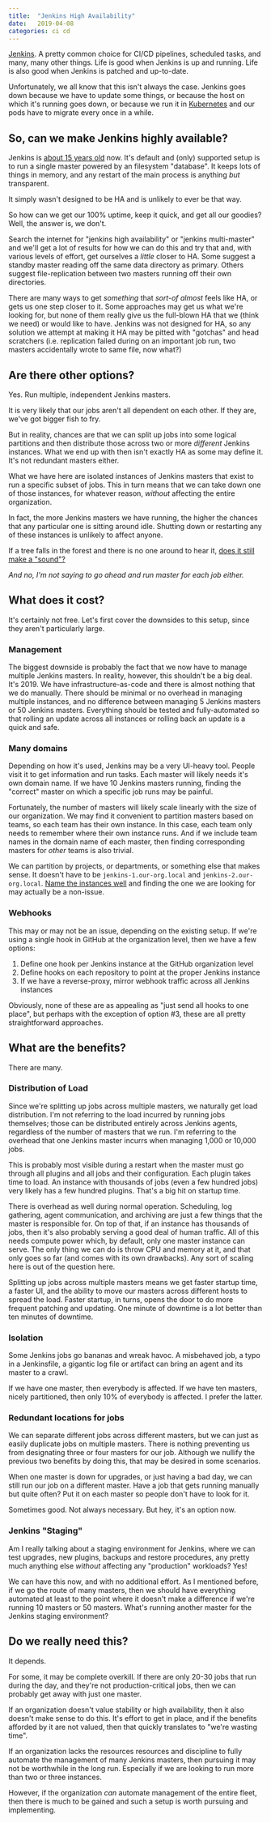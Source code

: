 ```yaml
---
title:  "Jenkins High Availability"
date:   2019-04-08
categories: ci cd
---
```


[Jenkins][jenkins]. A pretty common choice for CI/CD pipelines, scheduled tasks,
and many, many other things. Life is good when Jenkins is up and running. Life
is also good when Jenkins is patched and up-to-date.


Unfortunately, we all know that this isn't always the case. Jenkins goes down
because we have to update some things, or because the host on which it's running
goes down, or because we run it in [Kubernetes][kubernetes] and our pods have to
migrate every once in a while.

## So, can we make Jenkins highly available?

Jenkins is [about 15 years old][jenkins-wikipedia] now. It's default and (only)
supported setup is to run a single master powered by an filesystem "database".
It keeps lots of things in memory, and any restart of the main process is
anything _but_ transparent.

It simply wasn't designed to be HA and is unlikely to ever be that way.

So how can we get our 100% uptime, keep it quick, and get all our goodies? Well,
the answer is, we don't.

Search the internet for "jenkins high availability" or "jenkins multi-master"
and we'll get a lot of results for how we can do this and try that and, with
various levels of effort, get ourselves a _little_ closer to HA. Some suggest a
standby master reading off the same data directory as primary. Others suggest
file-replication between two masters running off their own directories.

There are many ways to get _something_ that _sort-of_ _almost_ feels like HA, or
gets us one step closer to it. Some approaches may get us what we're looking
for, but none of them really give us the full-blown HA that we (think we need)
or would like to have. Jenkins was not designed for HA, so any solution we
attempt at making it HA may be pitted with "gotchas" and head scratchers (i.e.
replication failed during on an important job run, two masters accidentally
wrote to same file, now what?)

## Are there other options?

Yes. Run multiple, independent Jenkins masters.

It is very likely that our jobs aren't all dependent on each other. If they are,
we've got bigger fish to fry.

But in reality, chances are that we can split up jobs into some logical
partitions and then distribute those across two or more _different_ Jenkins
instances. What we end up with then isn't exactly HA as some may define it. It's
not redundant masters either.

What we have here are isolated instances of Jenkins masters that exist to run a
specific subset of jobs. This in turn means that we can take down one of those
instances, for whatever reason, _without_ affecting the entire organization.

In fact, the more Jenkins masters we have running, the higher the chances that
any particular one is sitting around idle. Shutting down or restarting any of
these instances is unlikely to affect anyone.

If a tree falls in the forest and there is no one around to hear it, [does it
still make a "sound"?][tree-sound]

 _And no, I'm not saying to go ahead and run master for each job either._

## What does it cost?

It's certainly not free. Let's first cover the downsides to this setup, since
they aren't particularly large.

### Management

The biggest downside is probably the fact that we now have to manage multiple
Jenkins masters. In reality, however, this shouldn't be a big deal. It's 2019.
We have infrastructure-as-code and there is almost nothing that we do manually.
There should be minimal or no overhead in managing multiple instances, and no
difference between managing 5 Jenkins masters or 50 Jenkins masters. Everything
should be tested and fully-automated so that rolling an update across all
instances or rolling back an update is a quick and safe.

### Many domains

Depending on how it's used, Jenkins may be a very UI-heavy tool. People visit it
to get information and run tasks. Each master will likely needs it's own domain
name. If we have 10 Jenkins masters running, finding the "correct" master on
which a specific job runs may be painful.

Fortunately, the number of masters will likely scale linearly with the size of
our organization. We may find it convenient to partition masters based on teams,
so each team has their own instance. In this case, each team only needs to
remember where their own instance runs. And if we include team names in the
domain name of each master, then finding corresponding masters for _other_ teams
is also trivial.

We can partition by projects, or departments, or something else that makes
sense. It doesn't have to be `jenkins-1.our-org.local` and
`jenkins-2.our-org.local`. [Name the instances well][naming-things] and
finding the one we are looking for may actually be a non-issue.

### Webhooks

This may or may not be an issue, depending on the existing setup. If we're using
a single hook in GitHub at the organization level, then we have a few options:

1. Define one hook per Jenkins instance at the GitHub organization level
2. Define hooks on each repository to point at the proper Jenkins instance
3. If we have a reverse-proxy, mirror webhook traffic across all Jenkins
   instances

Obviously, none of these are as appealing as "just send all hooks to one place",
but perhaps with the exception of option #3, these are all pretty
straightforward approaches.

## What are the benefits?

There are many.

### Distribution of Load

Since we're splitting up jobs across multiple masters, we naturally get load
distribution. I'm not referring to the load incurred by running jobs themselves;
those can be distributed entirely across Jenkins agents, regardless of the
number of masters that we run. I'm referring to the overhead that one Jenkins
master incurrs when managing 1,000 or 10,000 jobs.

This is probably most visible during a restart when the master must go through
all plugins and all jobs and their configuration. Each plugin takes time to
load. An instance with thousands of jobs (even a few hundred jobs) very likely
has a few hundred plugins.  That's a big hit on startup time.

There is overhead as well during normal operation. Scheduling, log gathering,
agent communication, and archiving are just a few things that the master is
responsible for. On top of that, if an instance has thousands of jobs, then it's
also probably serving a good deal of human traffic. All of this needs compute
power which, by default, only one master instance can serve. The only thing we
can do is throw CPU and memory at it, and that only goes so far (and comes with
its own drawbacks). Any sort of scaling here is out of the question here.

Splitting up jobs across multiple masters means we get faster startup time, a
faster UI, and the ability to move our masters across different hosts to spread
the load. Faster startup, in turns, opens the door to do more frequent patching and
updating. One minute of downtime is a lot better than ten minutes of downtime.

### Isolation

Some Jenkins jobs go bananas and wreak havoc. A misbehaved job, a typo in a
Jenkinsfile, a gigantic log file or artifact can bring an agent and its master
to a crawl.

If we have one master, then everybody is affected. If we have ten masters,
nicely partitioned, then only 10% of everybody is affected. I prefer the latter.

### Redundant locations for jobs

We can separate different jobs across different masters, but we can just as
easily duplicate jobs on multiple masters. There is nothing preventing us from
designating three or four masters for our job. Although we nullify the previous
two benefits by doing this, that may be desired in some scenarios.

When one master is down for upgrades, or just having a bad day, we can still run
our job on a different master. Have a job that gets running manually but quite
often? Put it on each master so people don't have to look for it.

Sometimes good. Not always necessary. But hey, it's an option now.

### Jenkins "Staging"

Am I really talking about a staging environment for Jenkins, where we can test
upgrades, new plugins, backups and restore procedures, any pretty much anything
else _without_ affecting any "production" workloads? Yes!

We can have this now, and with no additional effort. As I mentioned before, if
we go the route of many masters, then we should have everything automated at
least to the point where it doesn't make a difference if we're running 10
masters or 50 masters. What's running another master for the Jenkins staging
environment?


## Do we really need this?

It depends.

For some, it may be complete overkill. If there are only 20-30 jobs that run
during the day, and they're not production-critical jobs, then we can probably
get away with just one master.

If an organization doesn't value stability or high availability, then it
also doesn't make sense to do this. It's effort to get in place, and if the
benefits afforded by it are not valued, then that quickly translates to "we're
wasting time".

If an organization lacks the resources resources and discipline to fully
automate the management of many Jenkins masters, then pursuing it may not be
worthwhile in the long run. Especially if we are looking to run more than two or
three instances.

However, if the organization _can_ automate management of the entire fleet, then
there is much to be gained and such a setup is worth pursuing and implementing.

[jenkins]: https://jenkins.io/
[kubernetes]: https://kubernetes.io/
[jenkins-wikipedia]: https://en.wikipedia.org/wiki/Jenkins_(software)
[tree-sound]: https://en.wikipedia.org/wiki/If_a_tree_falls_in_a_forest
[naming-things]: https://martinfowler.com/bliki/TwoHardThings.html
